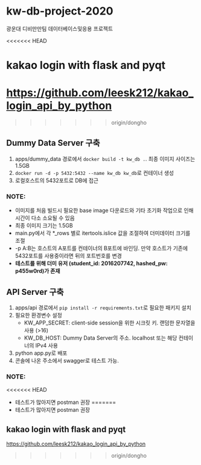 # kw-db-project-2020
광운대 디비만만팀 데이터베이스및응용 프로젝트 

<<<<<<< HEAD
# kakao login with flask and pyqt

https://github.com/leesk212/kakao_login_api_by_python
=======
>>>>>>> origin/dongho
## Dummy Data Server 구축
1. apps/dummy_data 경로에서 `docker build -t kw_db .`. 최종 이미지 사이즈는 1.5GB
2. `docker run -d -p 5432:5432 --name kw_db kw_db`로 컨테이너 생성
3. 로컬호스트의 5432포트로 DB에 접근

### NOTE:
- 이미지를 처음 빌드시 필요한 base image 다운로드와 기타 초기화 작업으로 인해 시간이 다소 소요될 수 있음
- 최종 이미지 크기는 1.5GB
- main.py에서 각 *_rows 별로 itertools.islice 값을 조절하여 더미데이터 크기를 조절
- -p A:B는 호스트의 A포트를 컨테이너의 B포트에 바인딩. 만약 호스트가 기존에 5432포트를 사용중이라면 뒤의 포트번호를 변경
- **테스트를 위해 더미 유저 (student_id: 2016207742, hashed_pw: p455w0rd)가 존재**

## API Server 구축
1. apps/api 경로에서 `pip install -r requirements.txt`로 필요한 패키지 설치
2. 필요한 환경변수 설정
    - KW_APP_SECRET: client-side session을 위한 시크릿 키. 랜덤한 문자열을 사용 (>16)
    - KW_DB_HOST: Dummy Data Server의 주소. localhost 또는 해당 컨테이너의 IPv4 사용
3. python app.py로 배포
4. 콘솔에 나온 주소에서 swagger로 테스트 가능. 

### NOTE:
<<<<<<< HEAD
- 테스트가 많아지면 postman 권장
=======
- 테스트가 많아지면 postman 권장


## kakao login with flask and pyqt

https://github.com/leesk212/kakao_login_api_by_python
>>>>>>> origin/dongho
